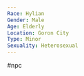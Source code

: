 ```yaml
---
Race: Hylian
Gender: Male
Age: Elderly
Location: Goron City
Type: Minor
Sexuality: Heterosexual
---
```

#npc 


